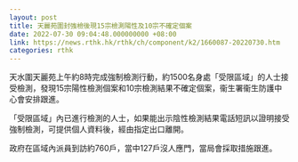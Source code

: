 ```yaml
---
layout: post
title: 天麗苑圍封強檢後現15宗檢測陽性及10宗不確定個案
date: 2022-07-30 09:04:48.000000000 +08:00
link: https://news.rthk.hk/rthk/ch/component/k2/1660087-20220730.htm
categories: rthk
---
```


天水圍天麗苑上午約8時完成強制檢測行動，約1500名身處「受限區域」的人士接受檢測，發現15宗陽性檢測個案和10宗檢測結果不確定個案，衞生署衞生防護中心會安排跟進。

「受限區域」內已進行檢測的人士，如果能出示陰性檢測結果電話短訊以證明接受強制檢測，可提供個人資料後，經由指定出口離開。

政府在區域內派員到訪約760戶，當中127戶沒人應門，當局會採取措施跟進。
